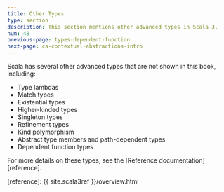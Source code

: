 ```yaml
---
title: Other Types
type: section
description: This section mentions other advanced types in Scala 3.
num: 48
previous-page: types-dependent-function
next-page: ca-contextual-abstractions-intro
---
```



Scala has several other advanced types that are not shown in this book, including:

- Type lambdas
- Match types
- Existential types
- Higher-kinded types
- Singleton types
- Refinement types
- Kind polymorphism
- Abstract type members and path-dependent types
- Dependent function types

For more details on these types, see the [Reference documentation][reference].




[reference]: {{ site.scala3ref }}/overview.html
